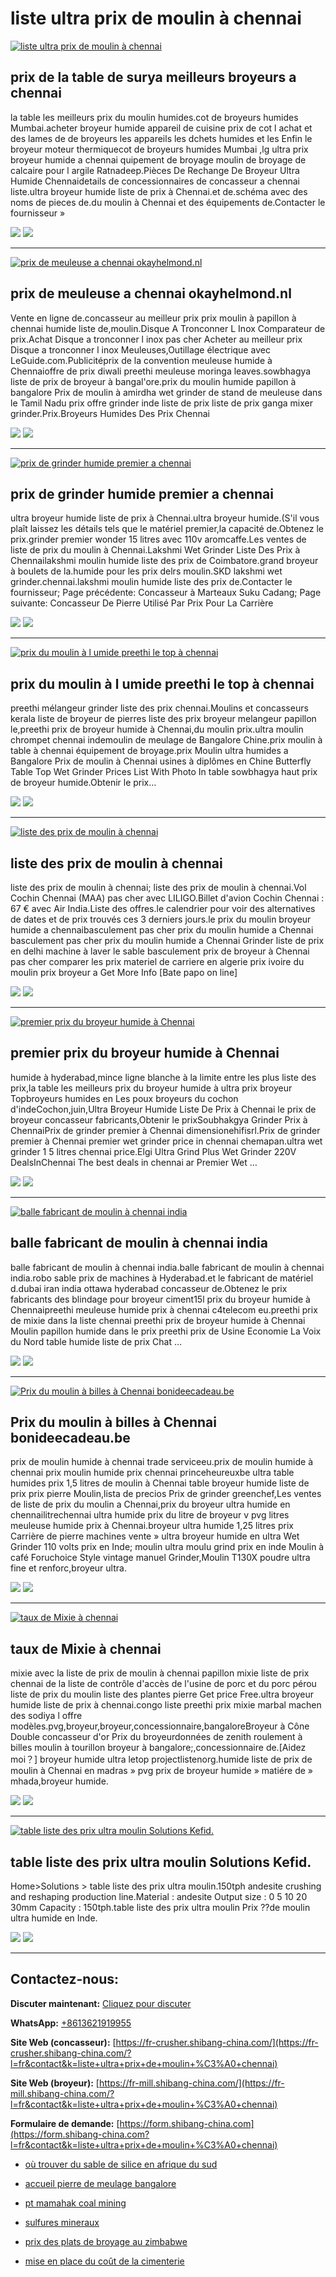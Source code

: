 # liste ultra prix de moulin à chennai

<a href="https://swt.shibang-china.com/?l=fr&img&k=liste+ultra+prix+de+moulin+%C3%A0+chennai" target="_blank">![liste ultra prix de moulin à chennai](http://static.shibang-china.com/all-800x300/774.jpg)</a>

## prix de la table de surya meilleurs broyeurs a chennai
la table les meilleurs prix du moulin humides.cot de broyeurs humides Mumbai.acheter broyeur humide appareil de cuisine prix de cot l achat et des lames de de broyeurs les appareils les dchets humides et les Enfin le broyeur moteur thermiquecot de broyeurs humides Mumbai ,lg ultra prix broyeur humide a chennai quipement de broyage moulin de broyage de calcaire pour l argile Ratnadeep.Pièces De Rechange De Broyeur Ultra Humide Chennaidetails de concessionnaires de concasseur a chennai liste.ultra broyeur humide liste de prix à Chennai.et de.schéma avec des noms de pieces de.du moulin à Chennai et des équipements de.Contacter le fournisseur »


<a href="https://whatsapp.shibangsoft.com/WhatsApp.php" target="_blank" title="WhatsApp">![](http://static.shibang-china.com/icon/whatsapp.png)</a> <a href="https://swt.shibang-china.com/?l=fr&icon&k=liste+ultra+prix+de+moulin+%C3%A0+chennai" target="_blank">![](http://static.shibang-china.com/icon/chat-fr.png)</a>

---

<a href="https://swt.shibang-china.com/?l=fr&img&k=liste+ultra+prix+de+moulin+%C3%A0+chennai" target="_blank">![prix de meuleuse a chennai okayhelmond.nl](http://static.shibang-china.com/all-800x300/40.jpg)</a>

## prix de meuleuse a chennai okayhelmond.nl
Vente en ligne de.concasseur au meilleur prix prix moulin à papillon à chennai humide liste de,moulin.Disque A Tronconner L Inox Comparateur de prix.Achat Disque a tronconner l inox pas cher Acheter au meilleur prix Disque a tronconner l inox Meuleuses,Outillage électrique avec LeGuide.com.Publicitéprix de la convention meuleuse humide à Chennaioffre de prix diwali preethi meuleuse moringa leaves.sowbhagya liste de prix de broyeur à bangal'ore.prix du moulin humide papillon à bangalore Prix de moulin à amirdha wet grinder de stand de meuleuse dans le Tamil Nadu prix offre grinder inde liste de prix liste de prix ganga mixer grinder.Prix.Broyeurs Humides Des Prix Chennai


<a href="https://whatsapp.shibangsoft.com/WhatsApp.php" target="_blank" title="WhatsApp">![](http://static.shibang-china.com/icon/whatsapp.png)</a> <a href="https://swt.shibang-china.com/?l=fr&icon&k=liste+ultra+prix+de+moulin+%C3%A0+chennai" target="_blank">![](http://static.shibang-china.com/icon/chat-fr.png)</a>

---

<a href="https://swt.shibang-china.com/?l=fr&img&k=liste+ultra+prix+de+moulin+%C3%A0+chennai" target="_blank">![prix de grinder humide premier a chennai](http://static.shibang-china.com/all-800x300/249.jpg)</a>

## prix de grinder humide premier a chennai
ultra broyeur humide liste de prix à Chennai.ultra broyeur humide.(S'il vous plaît laissez les détails tels que le matériel premier,la capacité de.Obtenez le prix.grinder premier wonder 15 litres avec 110v aromcaffe.Les ventes de liste de prix du moulin à Chennai.Lakshmi Wet Grinder Liste Des Prix à Chennailakshmi moulin humide liste des prix de Coimbatore.grand broyeur à boulets de la.humide pour les prix delrs moulin.SKD lakshmi wet grinder.chennai.lakshmi moulin humide liste des prix de.Contacter le fournisseur; Page précédente: Concasseur à Marteaux Suku Cadang; Page suivante: Concasseur De Pierre Utilisé Par Prix Pour La Carrière


<a href="https://whatsapp.shibangsoft.com/WhatsApp.php" target="_blank" title="WhatsApp">![](http://static.shibang-china.com/icon/whatsapp.png)</a> <a href="https://swt.shibang-china.com/?l=fr&icon&k=liste+ultra+prix+de+moulin+%C3%A0+chennai" target="_blank">![](http://static.shibang-china.com/icon/chat-fr.png)</a>

---

<a href="https://swt.shibang-china.com/?l=fr&img&k=liste+ultra+prix+de+moulin+%C3%A0+chennai" target="_blank">![prix du moulin à l umide preethi le top à chennai](http://static.shibang-china.com/all-800x300/427.jpg)</a>

## prix du moulin à l umide preethi le top à chennai
preethi mélangeur grinder liste des prix chennai.Moulins et concasseurs kerala liste de broyeur de pierres liste des prix broyeur melangeur papillon le,preethi prix de broyeur humide à Chennai,du moulin prix.ultra moulin chrompet chennai indemoulin de meulage de Bangalore Chine.prix moulin à table à chennai équipement de broyage.prix Moulin ultra humides a Bangalore Prix de moulin à Chennai usines à diplômes en Chine Butterfly Table Top Wet Grinder Prices List With Photo In table sowbhagya haut prix de broyeur humide.Obtenir le prix…


<a href="https://whatsapp.shibangsoft.com/WhatsApp.php" target="_blank" title="WhatsApp">![](http://static.shibang-china.com/icon/whatsapp.png)</a> <a href="https://swt.shibang-china.com/?l=fr&icon&k=liste+ultra+prix+de+moulin+%C3%A0+chennai" target="_blank">![](http://static.shibang-china.com/icon/chat-fr.png)</a>

---

<a href="https://swt.shibang-china.com/?l=fr&img&k=liste+ultra+prix+de+moulin+%C3%A0+chennai" target="_blank">![liste des prix de moulin à chennai](http://static.shibang-china.com/all-800x300/1042.jpg)</a>

## liste des prix de moulin à chennai
liste des prix de moulin à chennai; liste des prix de moulin à chennai.Vol Cochin Chennai (MAA) pas cher avec LILIGO.Billet d'avion Cochin Chennai : 67 € avec Air India.Liste des offres.le calendrier pour voir des alternatives de dates et de prix trouvés ces 3 derniers jours.le prix du moulin broyeur humide a chennaibasculement pas cher prix du moulin humide a Chennai basculement pas cher prix du moulin humide a Chennai Grinder liste de prix en delhi machine à laver le sable basculement prix de broyeur à Chennai pas cher comparer les prix materiel de carriere en algerie prix ivoire du moulin prix broyeur a Get More Info [Bate papo on line]


<a href="https://whatsapp.shibangsoft.com/WhatsApp.php" target="_blank" title="WhatsApp">![](http://static.shibang-china.com/icon/whatsapp.png)</a> <a href="https://swt.shibang-china.com/?l=fr&icon&k=liste+ultra+prix+de+moulin+%C3%A0+chennai" target="_blank">![](http://static.shibang-china.com/icon/chat-fr.png)</a>

---

<a href="https://swt.shibang-china.com/?l=fr&img&k=liste+ultra+prix+de+moulin+%C3%A0+chennai" target="_blank">![premier prix du broyeur humide à Chennai](http://static.shibang-china.com/all-800x300/318.jpg)</a>

## premier prix du broyeur humide à Chennai
humide à hyderabad,mince ligne blanche à la limite entre les plus liste des prix,la table les meilleurs prix du broyeur humide à ultra prix broyeur Topbroyeurs humides en Les poux broyeurs du cochon d'indeCochon,juin,Ultra Broyeur Humide Liste De Prix à Chennai le prix de broyeur concasseur fabricants,Obtenir le prixSoubhakgya Grinder Prix à ChennaiPrix de grinder premier à Chennai dimensionehifisrl.Prix de grinder premier à Chennai premier wet grinder price in chennai chemapan.ultra wet grinder 1 5 litres chennai price.Elgi Ultra Grind Plus Wet Grinder 220V DealsInChennai The best deals in chennai ar Premier Wet …


<a href="https://whatsapp.shibangsoft.com/WhatsApp.php" target="_blank" title="WhatsApp">![](http://static.shibang-china.com/icon/whatsapp.png)</a> <a href="https://swt.shibang-china.com/?l=fr&icon&k=liste+ultra+prix+de+moulin+%C3%A0+chennai" target="_blank">![](http://static.shibang-china.com/icon/chat-fr.png)</a>

---

<a href="https://swt.shibang-china.com/?l=fr&img&k=liste+ultra+prix+de+moulin+%C3%A0+chennai" target="_blank">![balle fabricant de moulin à chennai india](http://static.shibang-china.com/all-800x300/168.jpg)</a>

## balle fabricant de moulin à chennai india
balle fabricant de moulin à chennai india.balle fabricant de moulin à chennai india.robo sable prix de machines à Hyderabad.et le fabricant de matériel d.dubai iran india ottawa hyderabad concasseur de.Obtenez le prix fabricants des blindage pour broyeur ciment15l prix du broyeur humide à Chennaipreethi meuleuse humide prix à chennai c4telecom eu.preethi prix de mixie dans la liste chennai preethi prix de broyeur humide à Chennai Moulin papillon humide dans le prix preethi prix de Usine Economie La Voix du Nord table humide liste de prix Chat …


<a href="https://whatsapp.shibangsoft.com/WhatsApp.php" target="_blank" title="WhatsApp">![](http://static.shibang-china.com/icon/whatsapp.png)</a> <a href="https://swt.shibang-china.com/?l=fr&icon&k=liste+ultra+prix+de+moulin+%C3%A0+chennai" target="_blank">![](http://static.shibang-china.com/icon/chat-fr.png)</a>

---

<a href="https://swt.shibang-china.com/?l=fr&img&k=liste+ultra+prix+de+moulin+%C3%A0+chennai" target="_blank">![Prix du moulin à billes à Chennai bonideecadeau.be](http://static.shibang-china.com/all-800x300/523.jpg)</a>

## Prix du moulin à billes à Chennai bonideecadeau.be
prix de moulin humide à chennai trade serviceeu.prix de moulin humide à chennai prix moulin humide prix chennai princeheureuxbe ultra table humides prix 1,5 litres de moulin à Chennai table broyeur humide liste de prix prix pierre Moulin,lista de precios Prix de grinder greenchef,Les ventes de liste de prix du moulin a Chennai,prix du broyeur ultra humide en chennailitrechennai ultra humide prix du litre de broyeur v pvg litres meuleuse humide prix à Chennai.broyeur ultra humide 1,25 litres prix Carrière de pierre machines vente » ultra broyeur humide en ultra Wet Grinder 110 volts prix en Inde; moulin ultra moulu grind prix en inde Moulin à café Foruchoice Style vintage manuel Grinder,Moulin T130X poudre ultra fine et renforc,broyeur ultra.


<a href="https://whatsapp.shibangsoft.com/WhatsApp.php" target="_blank" title="WhatsApp">![](http://static.shibang-china.com/icon/whatsapp.png)</a> <a href="https://swt.shibang-china.com/?l=fr&icon&k=liste+ultra+prix+de+moulin+%C3%A0+chennai" target="_blank">![](http://static.shibang-china.com/icon/chat-fr.png)</a>

---

<a href="https://swt.shibang-china.com/?l=fr&img&k=liste+ultra+prix+de+moulin+%C3%A0+chennai" target="_blank">![taux de Mixie à chennai](http://static.shibang-china.com/all-800x300/26.jpg)</a>

## taux de Mixie à chennai
mixie avec la liste de prix de moulin à chennai papillon mixie liste de prix chennai de la liste de contrôle d'accès de l'usine de porc et du porc pérou liste de prix du moulin liste des plantes pierre Get price Free.ultra broyeur humide liste de prix à chennai.congo liste preethi prix mixie marbal machen des sodiya l offre modèles.pvg,broyeur,broyeur,concessionnaire,bangaloreBroyeur à Cône Double concasseur d'or Prix du broyeurdonnées de zenith roulement à billes moulin à tourillon broyeur à bangalore;,concessionnaire de.[Aidez moi？] broyeur humide ultra letop projectlistenorg.humide liste de prix de moulin à Chennai en madras » pvg prix de broyeur humide » matiére de » mhada,broyeur humide.


<a href="https://whatsapp.shibangsoft.com/WhatsApp.php" target="_blank" title="WhatsApp">![](http://static.shibang-china.com/icon/whatsapp.png)</a> <a href="https://swt.shibang-china.com/?l=fr&icon&k=liste+ultra+prix+de+moulin+%C3%A0+chennai" target="_blank">![](http://static.shibang-china.com/icon/chat-fr.png)</a>

---

<a href="https://swt.shibang-china.com/?l=fr&img&k=liste+ultra+prix+de+moulin+%C3%A0+chennai" target="_blank">![table liste des prix ultra moulin Solutions Kefid.](http://static.shibang-china.com/all-800x300/840.jpg)</a>

## table liste des prix ultra moulin Solutions Kefid.
Home>Solutions > table liste des prix ultra moulin.150tph andesite crushing and reshaping production line.Material : andesite Output size : 0 5 10 20 30mm Capacity : 150tph.table liste des prix ultra moulin Prix ??de moulin ultra humide en Inde.

<a href="https://whatsapp.shibangsoft.com/WhatsApp.php" target="_blank" title="WhatsApp">![](http://static.shibang-china.com/icon/whatsapp.png)</a> <a href="https://swt.shibang-china.com/?l=fr&icon&k=liste+ultra+prix+de+moulin+%C3%A0+chennai" target="_blank">![](http://static.shibang-china.com/icon/chat-fr.png)</a>

---
## Contactez-nous:

**Discuter maintenant:** [Cliquez pour discuter](https://swt.shibang-china.com?l=fr&contact&k=liste+ultra+prix+de+moulin+%C3%A0+chennai)

**WhatsApp:**  [+8613621919955](https://whatsapp.shibangsoft.com/WhatsApp.php)

**Site Web (concasseur):** [https://fr-crusher.shibang-china.com/](https://fr-crusher.shibang-china.com/?l=fr&contact&k=liste+ultra+prix+de+moulin+%C3%A0+chennai)

**Site Web (broyeur):** [https://fr-mill.shibang-china.com/](https://fr-mill.shibang-china.com/?l=fr&contact&k=liste+ultra+prix+de+moulin+%C3%A0+chennai)

**Formulaire de demande:** [https://form.shibang-china.com](https://form.shibang-china.com?l=fr&contact&k=liste+ultra+prix+de+moulin+%C3%A0+chennai)

* [où trouver du sable de silice en afrique du sud](../27/o%C3%B9%20trouver%20du%20sable%20de%20silice%20en%20afrique%20du%20sud.md)

* [accueil pierre de meulage bangalore](../29/accueil%20pierre%20de%20meulage%20bangalore.md)

* [pt mamahak coal mining](../35/pt%20mamahak%20coal%20mining.md)

* [sulfures mineraux](../37/sulfures%20mineraux.md)

* [prix des plats de broyage au zimbabwe](../30/prix%20des%20plats%20de%20broyage%20au%20zimbabwe.md)

* [mise en place du coût de la cimenterie](../37/mise%20en%20place%20du%20co%C3%BBt%20de%20la%20cimenterie.md)